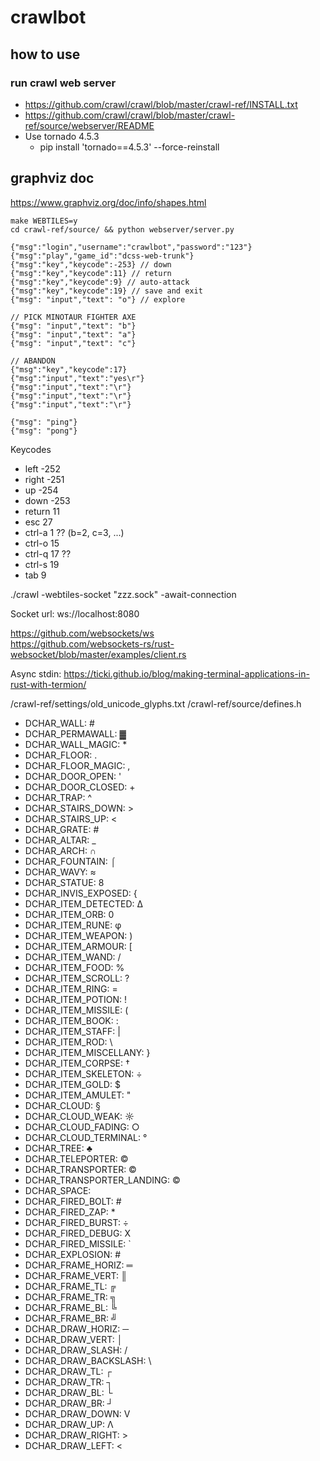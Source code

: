 # crawlbot

## how to use

### run crawl web server

* https://github.com/crawl/crawl/blob/master/crawl-ref/INSTALL.txt
* https://github.com/crawl/crawl/blob/master/crawl-ref/source/webserver/README
* Use tornado 4.5.3
  * pip install 'tornado==4.5.3' --force-reinstall

## graphviz doc
https://www.graphviz.org/doc/info/shapes.html


```
make WEBTILES=y
cd crawl-ref/source/ && python webserver/server.py

{"msg":"login","username":"crawlbot","password":"123"}
{"msg":"play","game_id":"dcss-web-trunk"}
{"msg":"key","keycode":-253} // down
{"msg":"key","keycode":11} // return
{"msg":"key","keycode":9} // auto-attack
{"msg":"key","keycode":19} // save and exit
{"msg": "input","text": "o"} // explore

// PICK MINOTAUR FIGHTER AXE
{"msg": "input","text": "b"}
{"msg": "input","text": "a"}
{"msg": "input","text": "c"}

// ABANDON
{"msg":"key","keycode":17}
{"msg":"input","text":"yes\r"}
{"msg":"input","text":"\r"}
{"msg":"input","text":"\r"}
{"msg":"input","text":"\r"}

{"msg": "ping"}
{"msg": "pong"}
```

Keycodes  
* left -252
* right -251
* up -254
* down -253
* return 11
* esc 27
* ctrl-a 1 ?? (b=2, c=3, ...)
* ctrl-o 15
* ctrl-q 17 ??
* ctrl-s 19
* tab 9


./crawl -webtiles-socket "zzz.sock" -await-connection

Socket url: ws://localhost:8080

https://github.com/websockets/ws  
https://github.com/websockets-rs/rust-websocket/blob/master/examples/client.rs


Async stdin:
https://ticki.github.io/blog/making-terminal-applications-in-rust-with-termion/


/crawl-ref/settings/old_unicode_glyphs.txt
/crawl-ref/source/defines.h

* DCHAR_WALL: #
* DCHAR_PERMAWALL: ▓
* DCHAR_WALL_MAGIC: *
* DCHAR_FLOOR: .
* DCHAR_FLOOR_MAGIC: ,
* DCHAR_DOOR_OPEN: '
* DCHAR_DOOR_CLOSED: +
* DCHAR_TRAP: ^
* DCHAR_STAIRS_DOWN: >
* DCHAR_STAIRS_UP: <
* DCHAR_GRATE: #
* DCHAR_ALTAR: _
* DCHAR_ARCH: ∩
* DCHAR_FOUNTAIN: ⌠
* DCHAR_WAVY: ≈
* DCHAR_STATUE: 8
* DCHAR_INVIS_EXPOSED: {
* DCHAR_ITEM_DETECTED: ∆
* DCHAR_ITEM_ORB: 0
* DCHAR_ITEM_RUNE: φ
* DCHAR_ITEM_WEAPON: )
* DCHAR_ITEM_ARMOUR: [
* DCHAR_ITEM_WAND: /
* DCHAR_ITEM_FOOD: %
* DCHAR_ITEM_SCROLL: ?
* DCHAR_ITEM_RING: =
* DCHAR_ITEM_POTION: !
* DCHAR_ITEM_MISSILE: (
* DCHAR_ITEM_BOOK: :
* DCHAR_ITEM_STAFF: |
* DCHAR_ITEM_ROD: \
* DCHAR_ITEM_MISCELLANY: }
* DCHAR_ITEM_CORPSE: †
* DCHAR_ITEM_SKELETON: ÷
* DCHAR_ITEM_GOLD: $
* DCHAR_ITEM_AMULET: "
* DCHAR_CLOUD: §
* DCHAR_CLOUD_WEAK: ☼
* DCHAR_CLOUD_FADING: ○
* DCHAR_CLOUD_TERMINAL: °
* DCHAR_TREE: ♣
* DCHAR_TELEPORTER: ©
* DCHAR_TRANSPORTER: ©
* DCHAR_TRANSPORTER_LANDING: ©
* DCHAR_SPACE:  
* DCHAR_FIRED_BOLT: #
* DCHAR_FIRED_ZAP: *
* DCHAR_FIRED_BURST: ÷
* DCHAR_FIRED_DEBUG: X
* DCHAR_FIRED_MISSILE: `
* DCHAR_EXPLOSION: #
* DCHAR_FRAME_HORIZ: ═
* DCHAR_FRAME_VERT: ║
* DCHAR_FRAME_TL: ╔
* DCHAR_FRAME_TR: ╗
* DCHAR_FRAME_BL: ╚
* DCHAR_FRAME_BR: ╝
* DCHAR_DRAW_HORIZ: ─
* DCHAR_DRAW_VERT: │
* DCHAR_DRAW_SLASH: /
* DCHAR_DRAW_BACKSLASH: \
* DCHAR_DRAW_TL: ┌
* DCHAR_DRAW_TR: ┐
* DCHAR_DRAW_BL: └
* DCHAR_DRAW_BR: ┘
* DCHAR_DRAW_DOWN: V
* DCHAR_DRAW_UP: Λ
* DCHAR_DRAW_RIGHT: >
* DCHAR_DRAW_LEFT: <
